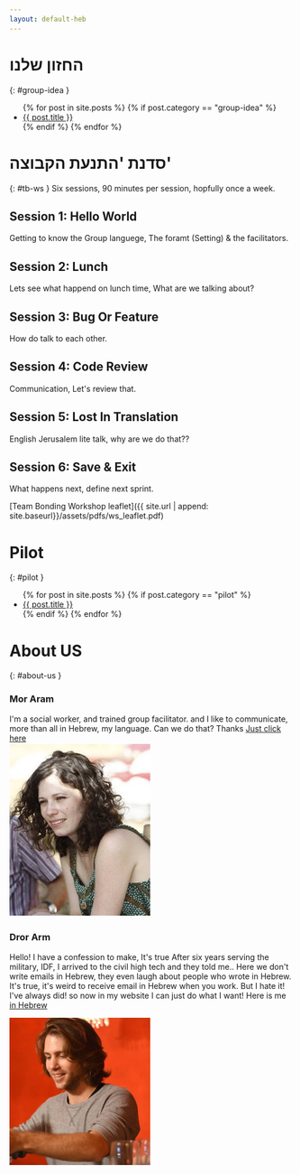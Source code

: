 ```yaml
---
layout: default-heb
---
```



# החזון שלנו
{: #group-idea }

<ul>
  {% for post in site.posts %}
   {% if post.category == "group-idea" %}
    <li>
      <a href="{{site.baseurl | append:  post.url }}">{{ post.title }}</a>
    </li>
   {% endif %}
  {% endfor %}
</ul>


# סדנת 'התנעת הקבוצה'
{: #tb-ws }
Six sessions, 90 minutes per session, hopfully once a week.

## Session 1: Hello World
Getting to know the Group languege, The foramt (Setting) & the facilitators.

## Session 2: Lunch
Lets see what happend on lunch time, What are we talking about?

## Session 3: Bug Or Feature
How do talk to each other.

## Session 4: Code Review
Communication, Let's review that.

## Session 5: Lost In Translation
English Jerusalem lite talk, why are we do that??

## Session 6: Save & Exit
What happens next, define next sprint.

[Team Bonding Workshop leaflet]({{ site.url | append: site.baseurl}}/assets/pdfs/ws_leaflet.pdf)


# Pilot
{: #pilot }
<ul>
  {% for post in site.posts %}
   {% if post.category == "pilot" %}
    <li>
      <a href="{{site.baseurl | append:  post.url }}">{{ post.title }}</a>
    </li>
   {% endif %}
  {% endfor %}
</ul>



# About US
{: #about-us }
### Mor Aram
 I'm a social worker, and trained group facilitator.
 and I like to communicate, more than all in Hebrew, my language.
 Can we do that? Thanks
[Just click here](./mor_in_hebrew.md)     
 ![Octocat](assets/images/mor.jpg)

### Dror Arm
Hello! I have a confession to make, It's true After six years serving the military, IDF, I arrived to the civil high tech and they told me..
Here we don't write emails in Hebrew, they even laugh about people who wrote in Hebrew.  It's true, it's weird to receive email in Hebrew when you work.
But I hate it! I've always did! so now in my website I can just do what I want!
Here is me [in Hebrew](./dror_in_hebrew.md)

 ![Octocat](assets/images/dror.jpg)

